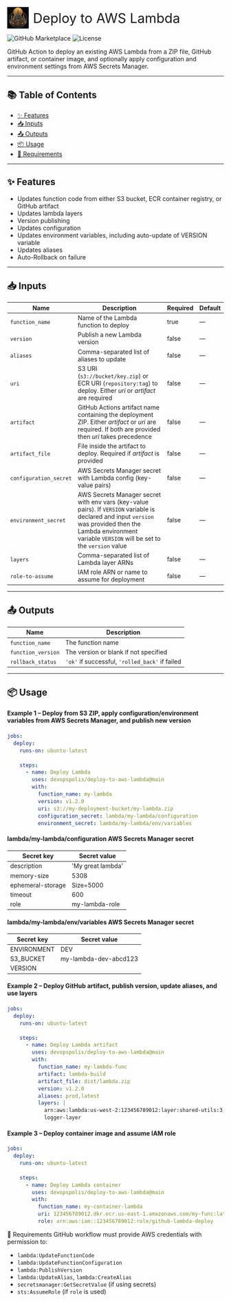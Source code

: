 <div style="display: flex; align-items: center;">
  <img src="logo.png" alt="DevOpspolis Logo" width="50" height="50" style="margin-right: 10px;"/>
  <span style="font-size: 2.2em;">Deploy to AWS Lambda</span>
</div>

![GitHub Marketplace](https://img.shields.io/badge/GitHub%20Marketplace-Deploy%20to%20AWS%20Lambda-blue?logo=github)
![License](https://img.shields.io/github/license/devopspolis/deploy-to-aws-lambda)

<p>
GitHub Action to deploy an existing AWS Lambda from a ZIP file, GitHub artifact, or container image, and optionally apply configuration and environment settings from AWS Secrets Manager.
</p>




---

## 📚 Table of Contents
- [✨ Features](#features)
- [📥 Inputs](#inputs)
- [📤 Outputs](#outputs)
- [📦 Usage](#usage)
- [🚦 Requirements](#requirements)

---
<!-- trunk-ignore(markdownlint/MD033) -->
<a id="features"></a>
## ✨ Features
- Updates function code from either S3 bucket, ECR container registry, or GitHub artifact
- Updates lambda layers
- Version publishing
- Updates configuration
- Updates environment variables, including auto-update of VERSION variable
- Updates aliases
- Auto-Rollback on failure

---
<!-- trunk-ignore(markdownlint/MD033) -->
<a id="inputs"></a>
## 📥 Inputs

| Name                   | Description                                                            | Required | Default |
|------------------------|------------------------------------------------------------------------|----------|---------|
| `function_name`        | Name of the Lambda function to deploy                                  | true     | —       |
| `version`              | Publish a new Lambda version                                           | false    | —       |
| `aliases`              | Comma-separated list of aliases to update                              | false    | —       |
| `uri`                  | S3 URI (`s3://bucket/key.zip`) or ECR URI (`repository:tag`) to deploy. Either *uri* or *artifact* are required | false | —       |
| `artifact`             | GitHub Actions artifact name containing the deployment ZIP. Either *artifact* or *uri* are required. If both are provided then *uri* takes precedence             | false    | —       |
| `artifact_file`        | File inside the artifact to deploy. Required if *artifact* is provided                                     | false    | —       |
| `configuration_secret` | AWS Secrets Manager secret with Lambda config (key-value pairs)        | false    | —       |
| `environment_secret`   | AWS Secrets Manager secret with env vars (key-value pairs). If `VERSION` variable is declared and input `version` was provided then the Lambda environment variable `VERSION` will be set to the `version` value         | false    | —       |
| `layers`               | Comma-separated list of Lambda layer ARNs                              | false    | —       |
| `role-to-assume`       | IAM role ARN or name to assume for deployment                          | false    | —       |

---
<!-- trunk-ignore(markdownlint/MD033) -->
<a id="outputs"></a>
## 📤 Outputs

| Name              | Description                                        |
|-------------------|----------------------------------------------------|
| `function_name`   | The function name                                  |
| `function_version`| The version or blank if not specified              |
| `rollback_status` | `'ok'` if successful, `'rolled_back'` if failed    |

---
<!-- trunk-ignore(markdownlint/MD033) -->
<a id="usage"></a>
## 📦 Usage

#### Example 1 – Deploy from S3 ZIP, apply configuration/environment variables from AWS Secrets Manager, and publish new version

```yaml
jobs:
  deploy:
    runs-on: ubuntu-latest

    steps:
      - name: Deploy Lambda
        uses: devopspolis/deploy-to-aws-lambda@main
        with:
          function_name: my-lambda
          version: v1.2.0
          uri: s3://my-deployment-bucket/my-lambda.zip
          configuration_secret: lambda/my-lambda/configuration
          environment_secret: lambda/my-lambda/env/variables
```
#### lambda/my-lambda/configuration AWS Secrets Manager secret

| Secret key            | Secret value      |
|-----------------------|-------------------|
| description           | 'My great lambda' |
| memory-size           | 5308              |
| ephemeral-storage     | Size=5000         |
| timeout               | 600               |
| role                  | my-lambda-role    |

#### lambda/my-lambda/env/variables AWS Secrets Manager secret

| Secret key  | Secret value          |
|-------------|-----------------------|
| ENVIRONMENT | DEV                   |
| S3_BUCKET   | my-lambda-dev-abcd123 |
| VERSION     |                       |

#### Example 2 – Deploy GitHub artifact, publish version, update aliases, and use layers
```yaml
jobs:
  deploy:
    runs-on: ubuntu-latest

    steps:
      - name: Deploy Lambda artifact
        uses: devopspolis/deploy-to-aws-lambda@main
        with:
          function_name: my-lambda-func
          artifact: lambda-build
          artifact_file: dist/lambda.zip
          version: v1.2.0
          aliases: prod,latest
          layers: |
            arn:aws:lambda:us-west-2:123456789012:layer:shared-utils:3,
            logger-layer
```

#### Example 3 – Deploy container image and assume IAM role
```yaml
jobs:
  deploy:
    runs-on: ubuntu-latest

    steps:
      - name: Deploy Lambda container
        uses: devopspolis/deploy-to-aws-lambda@main
        with:
          function_name: my-container-lambda
          uri: 123456789012.dkr.ecr.us-east-1.amazonaws.com/my-func:latest
          role: arn:aws:iam::123456789012:role/github-lambda-deploy
```

<!-- trunk-ignore(markdownlint/MD033) -->
<a id="requirements"></a>
🚦 Requirements
GitHub workflow must provide AWS credentials with permission to:
- `lambda:UpdateFunctionCode`
- `lambda:UpdateFunctionConfiguration`
- `lambda:PublishVersion`
- `lambda:UpdateAlias`, `lambda:CreateAlias`
- `secretsmanager:GetSecretValue` (if using secrets)
- `sts:AssumeRole` (if `role` is used)
